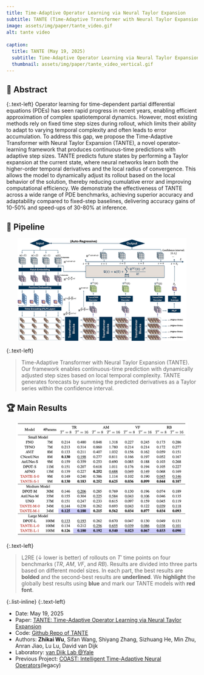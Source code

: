 ```yaml
---
title: Time-Adaptive Operator Learning via Neural Taylor Expansion
subtitle: TANTE (Time-Adaptive Transformer with Neural Taylor Expansion) is a new operator-learning framework for time-dependent PDEs that uses neural Taylor expansion to make accurate, continuous-time predictions with adaptive step sizes, improving both accuracy and efficiency over fixed-step methods.
image: assets/img/paper/tante_video.gif
alt: tante video

caption:
  title: TANTE (May 19, 2025)
  subtitle: Time-Adaptive Operator Learning via Neural Taylor Expansion. (Operator Learning, Scientific Machine Learning, PDEs)
  thumbnail: assets/img/paper/tante_video_vertical.gif
---
```




## 🔎 Abstract

{:.text-left}
Operator learning for time-dependent partial differential equations (PDEs) has seen rapid progress in recent years, enabling efficient approximation of complex spatiotemporal dynamics. However, most existing methods rely on fixed time step sizes during rollout, which limits their ability to adapt to varying temporal complexity and often leads to error accumulation. To address this gap, we propose the Time-Adaptive Transformer with Neural Taylor Expansion (TANTE), a novel operator-learning framework that produces continuous-time predictions with adaptive step sizes. TANTE predicts future states by performing a Taylor expansion at the current state, where neural networks learn both the higher-order temporal derivatives and the local radius of convergence. This allows the model to dynamically adjust its rollout based on the local behavior of the solution, thereby reducing cumulative error and improving computational efficiency. We demonstrate the effectiveness of TANTE across a wide range of PDE benchmarks, achieving superior accuracy and adaptability compared to fixed-step baselines, delivering accuracy gains of 10-50% and speed-ups of 30-80% at inference.

## 🧱 Pipeline

<p align="center"> <img src="assets/img/paper/tante_pipeline.jpg" width="88%"> </p>

{:.text-left}
> Time-Adaptive Transformer with Neural Taylor Expansion (TANTE). Our framework enables continuous-time prediction with dynamically adjusted step sizes based on local temporal complexity. TANTE generates forecasts by summing the predicted derivatives as a Taylor series within the confidence interval.

## 🏆 Main Results

<p align="center"> <img src="assets/img/paper/tante_table.jpg" width="90%"> </p>

{:.text-left}
> L2RE (↓ lower is better) of rollouts on $T'$ time points on four benchmarks (*TR*, *AM*, *VF*, and *RB*). Results are divided into three parts based on different model sizes. In each part, the best results are **bolded** and the second-best results are **underlined**. We **highlight** the globally best results using **blue** and mark our TANTE models with **red font**.

{:.list-inline}
{:.text-left}
- Date: May 19, 2025
- Paper: [TANTE: Time-Adaptive Operator Learning via Neural Taylor Expansion](http://arxiv.org/abs/2502.08574)
- Code: [Github Repo of TANTE](https://github.com/zwu88/TANTE)
- Authors: **Zhikai Wu**, Sifan Wang, Shiyang Zhang, Sizhuang He, Min Zhu, Anran Jiao, Lu Lu, David van Dijk
- Laboratory: [van Dijk Lab @Yale](https://www.vandijklab.org)
- Previous Project: [COAST: Intelligent Time-Adaptive Neural Operators](https://arxiv.org/abs/2502.08574v1)(legacy)


